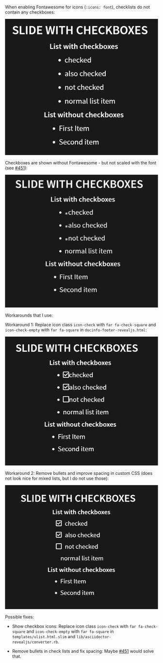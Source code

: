 When enabling Fontawesome for icons (`:icons: font`), checklists do not contain any checkboxes:

![checklist-missing-checkboxes](checklist-missing-checkboxes.PNG)

Checkboxes are shown without Fontawesome - but not scaled with the font (see [#451](https://github.com/asciidoctor/asciidoctor-reveal.js/pull/451)):

![checklist-default-ok](checklist-default-ok.PNG)

Workarounds that I use:

Workaround 1: Replace icon class `icon-check` with `far fa-check-square` and `icon-check-empty` with `far fa-square` in `docinfo-footer-revealjs.html`:

![checklist-workaround1](checklist-workaround1.PNG)

Workaround 2: Remove bullets and improve spacing in custom CSS (does not look nice for mixed lists, but I do not use those):

![checklist-workaround2](checklist-workaround2.PNG)

Possible fixes:

* Show checkbox icons: Replace icon class `icon-check` with `far fa-check-square` and `icon-check-empty` with `far fa-square` in `templates/ulist.html.slim` and `lib/asciidoctor-revealjs/converter.rb`.

* Remove bullets in check lists and fix spacing: Maybe [#451](https://github.com/asciidoctor/asciidoctor-reveal.js/pull/451) would solve that.